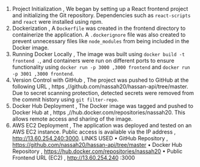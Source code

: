 1. Project Initialization , We began by setting up a React frontend project and initializing the Git repository. Dependencies such as `react-scripts` and `react` were installed using npm.
2. Dockerization , A `Dockerfile` was created in the frontend directory to containerize the application. A `.dockerignore` file was also created to prevent unnecessary files like `node_modules` from being included in the Docker image.
3. Running Docker Locally , The image was built using `docker build -t frontend .`, and containers were run on different ports to ensure functionality using `docker run -p 3000 ,3000 frontend` and `docker run -p 3001 ,3000 frontend`.
4. Version Control with GitHub , The project was pushed to GitHub at the following URL , https ,//github.com/nassah20/hassan-api/tree/master. Due to secret scanning protection, detected secrets were removed from the commit history using `git filter-repo`.
5. Docker Hub Deployment , The Docker image was tagged and pushed to Docker Hub at , https ,//hub.docker.com/repositories/nassah20. This allows remote access and sharing of the image.
6. AWS EC2 Deployment , The application was deployed and tested on an AWS EC2 instance. Public access is available via the IP address , http://13.60.254.240:3000.
LINKS USED
• GitHub Repository , https://github.com/nassah20/hassan-api/tree/master
• Docker Hub Repository , https://hub.docker.com/repositories/nassah20
• Public Frontend URL (EC2) , http://13.60.254.240 :3000
